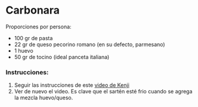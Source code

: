 # Carbonara

Proporciones por persona:
- 100 gr de pasta
- 22 gr de queso pecorino romano (en su defecto, parmesano)
- 1 huevo
- 50 gr de tocino (ideal panceta italiana)

### Instrucciones:

1. Seguir las instrucciones de este [video de Kenji](https://www.youtube.com/watch?v=k1Np28NnP40)
2. Ver de nuevo el video. Es clave que el sartén esté frio cuando se agrega la mezcla huevo/queso.
